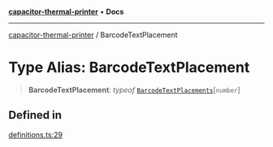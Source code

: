 [**capacitor-thermal-printer**](../README.md) • **Docs**

***

[capacitor-thermal-printer](../README.md) / BarcodeTextPlacement

# Type Alias: BarcodeTextPlacement

> **BarcodeTextPlacement**: *typeof* [`BarcodeTextPlacements`](../variables/BarcodeTextPlacements.md)\[`number`\]

## Defined in

[definitions.ts:29](https://github.com/Malik12tree/capacitor-thermal-printer/blob/13f24ad9c51afbc330a0f5ba3a6781455547e5a3/src/definitions.ts#L29)
